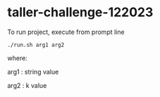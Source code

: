 # taller-challenge-122023

To run project, execute from prompt line

```
./run.sh arg1 arg2
```

where: 

arg1 : string value

arg2 : k value
